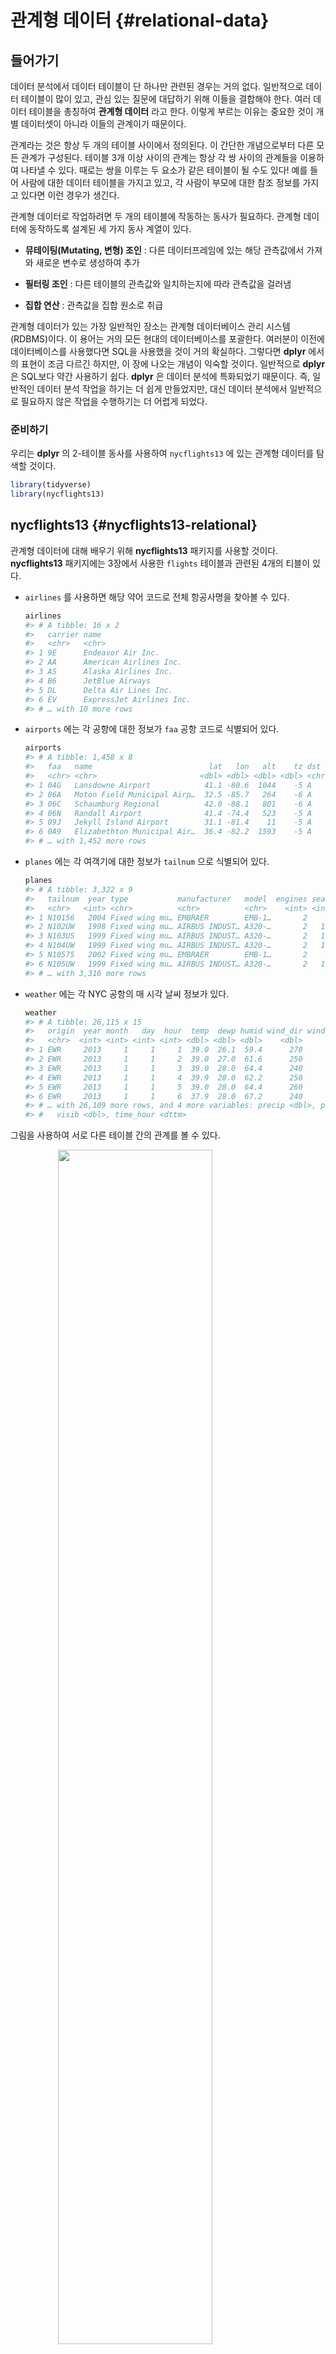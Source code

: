 
# 관계형 데이터 {#relational-data}

## 들어가기

데이터 분석에서 데이터 테이블이 단 하나만 관련된 경우는 거의 없다. 일반적으로 데이터 테이블이 많이 있고, 관심 있는 질문에 대답하기 위해 이들을 결합해야 한다. 여러 데이터 테이블을 총칭하여 **관계형 데이터** 라고 한다. 이렇게 부르는 이유는 중요한 것이 개별 데이터셋이 아니라 이들의 관계이기 때문이다. 

관계라는 것은 항상 두 개의 테이블 사이에서 정의된다. 이 간단한 개념으로부터 다른 모든 관계가 구성된다. 테이블 3개 이상 사이의 관계는 항상 각 쌍 사이의 관계들을 이용하여 나타낼 수 있다. 때로는 쌍을 이루는 두 요소가 같은 테이블이 될 수도 있다! 예를 들어 사람에 대한 데이터 테이블을 가지고 있고, 각 사람이 부모에 대한 참조 정보를 가지고 있다면 이런 경우가 생긴다.

관계형 데이터로 작업하려면 두 개의 테이블에 작동하는 동사가 필요하다. 관계형 데이터에 동작하도록 설계된 세 가지 동사 계열이 있다.

* **뮤테이팅(Mutating, 변형) 조인** : 다른 데이터프레임에 있는 해당 관측값에서 가져와 새로운 변수로 생성하여 추가

* **필터링 조인** : 다른 테이블의 관측값와 일치하는지에 따라 관측값을 걸러냄

* **집합 연산** : 관측값을 집합 원소로 취급
 
관계형 데이터가 있는 가장 일반적인 장소는 관계형 데이터베이스 관리 시스템(RDBMS)이다. 이 용어는 거의 모든 현대의 데이터베이스를 포괄한다. 여러분이 이전에 데이터베이스를 사용했다면 SQL을 사용했을 것이 거의 확실하다. 그렇다면 **dplyr** 에서의 표현이 조금 다르긴 하지만, 이 장에 나오는 개념이 익숙할 것이다. 일반적으로 **dplyr** 은 SQL보다 약간 사용하기 쉽다. **dplyr** 은 데이터 분석에 특화되었기 때문이다. 즉, 일반적인 데이터 분석 작업을 하기는 더 쉽게 만들었지만, 대신 데이터 분석에서 일반적으로 필요하지 않은 작업을 수행하기는 더 어렵게 되었다.

### 준비하기

우리는 **dplyr** 의 2-테이블 동사를 사용하여 `nycflights13` 에 있는 관계형 데이터를 탐색할 것이다.


```r
library(tidyverse)
library(nycflights13)
```

## nycflights13 {#nycflights13-relational}

관계형 데이터에 대해 배우기 위해 **nycflights13**  패키지를 사용할 것이다. **nycflights13**  패키지에는 3장에서 사용한 `flights`  테이블과 관련된 4개의 티블이 있다.

* `airlines` 를 사용하면 해당 약어 코드로 전체 항공사명을 찾아볼 수 있다.

    
    ```r
    airlines
    #> # A tibble: 16 x 2
    #>   carrier name                    
    #>   <chr>   <chr>                   
    #> 1 9E      Endeavor Air Inc.       
    #> 2 AA      American Airlines Inc.  
    #> 3 AS      Alaska Airlines Inc.    
    #> 4 B6      JetBlue Airways         
    #> 5 DL      Delta Air Lines Inc.    
    #> 6 EV      ExpressJet Airlines Inc.
    #> # … with 10 more rows
    ```

*   `airports` 에는 각 공항에 대한 정보가 `faa`  공항 코드로 식별되어 있다.

    
    ```r
    airports
    #> # A tibble: 1,458 x 8
    #>   faa   name                          lat   lon   alt    tz dst   tzone         
    #>   <chr> <chr>                       <dbl> <dbl> <dbl> <dbl> <chr> <chr>         
    #> 1 04G   Lansdowne Airport            41.1 -80.6  1044    -5 A     America/New_Y…
    #> 2 06A   Moton Field Municipal Airp…  32.5 -85.7   264    -6 A     America/Chica…
    #> 3 06C   Schaumburg Regional          42.0 -88.1   801    -6 A     America/Chica…
    #> 4 06N   Randall Airport              41.4 -74.4   523    -5 A     America/New_Y…
    #> 5 09J   Jekyll Island Airport        31.1 -81.4    11    -5 A     America/New_Y…
    #> 6 0A9   Elizabethton Municipal Air…  36.4 -82.2  1593    -5 A     America/New_Y…
    #> # … with 1,452 more rows
    ```

*   `planes` 에는 각 여객기에 대한 정보가 `tailnum` 으로 식별되어 있다.

    
    ```r
    planes
    #> # A tibble: 3,322 x 9
    #>   tailnum  year type           manufacturer   model  engines seats speed engine 
    #>   <chr>   <int> <chr>          <chr>          <chr>    <int> <int> <int> <chr>  
    #> 1 N10156   2004 Fixed wing mu… EMBRAER        EMB-1…       2    55    NA Turbo-…
    #> 2 N102UW   1998 Fixed wing mu… AIRBUS INDUST… A320-…       2   182    NA Turbo-…
    #> 3 N103US   1999 Fixed wing mu… AIRBUS INDUST… A320-…       2   182    NA Turbo-…
    #> 4 N104UW   1999 Fixed wing mu… AIRBUS INDUST… A320-…       2   182    NA Turbo-…
    #> 5 N10575   2002 Fixed wing mu… EMBRAER        EMB-1…       2    55    NA Turbo-…
    #> 6 N105UW   1999 Fixed wing mu… AIRBUS INDUST… A320-…       2   182    NA Turbo-…
    #> # … with 3,316 more rows
    ```

*   `weather` 에는 각 NYC 공항의 매 시각 날씨 정보가 있다.

    
    ```r
    weather
    #> # A tibble: 26,115 x 15
    #>   origin  year month   day  hour  temp  dewp humid wind_dir wind_speed wind_gust
    #>   <chr>  <int> <int> <int> <int> <dbl> <dbl> <dbl>    <dbl>      <dbl>     <dbl>
    #> 1 EWR     2013     1     1     1  39.0  26.1  59.4      270      10.4         NA
    #> 2 EWR     2013     1     1     2  39.0  27.0  61.6      250       8.06        NA
    #> 3 EWR     2013     1     1     3  39.0  28.0  64.4      240      11.5         NA
    #> 4 EWR     2013     1     1     4  39.9  28.0  62.2      250      12.7         NA
    #> 5 EWR     2013     1     1     5  39.0  28.0  64.4      260      12.7         NA
    #> 6 EWR     2013     1     1     6  37.9  28.0  67.2      240      11.5         NA
    #> # … with 26,109 more rows, and 4 more variables: precip <dbl>, pressure <dbl>,
    #> #   visib <dbl>, time_hour <dttm>
    ```

그림을 사용하여 서로 다른 테이블 간의 관계를 볼 수 있다.

<img src="diagrams/relational-nycflights.png" width="70%" style="display: block; margin: auto;" />

이 다이어그램은 꽤 복잡해 보이지만, 실전에서 보게 될 것과 비교하면 간단한 것이다! 이와 같은 다이어그램을 이해하는 데 핵심은 각 관계가 항상 한 쌍의 테이블과 관련되어 있음을 기억하는 것이다. 여러분은 모든 것을 이해할 필요는 없다. 관심 있는 테이블 사이의 연쇄적인 관계를 이해하면 된다.

nycflights13 에서

* `flights` 는 단 하나의 변수인 `tailnum` 을 통해 `planes` 에 연결된다.

* `flights` 는 `carrier`  변수를 통해 `airlines` 에 연결된다.

* `flights` 는 `origin` (출발지) 및 `dest` (목적지) 변수를 통해 두 가지 방법으로 `airports` 에 연결된다.

* `flgiths` 는 `origin` (위치), `year, month, day, hour` (시간)를 통해 `weather` 에 연결된다.

### 연습문제

1.  각 여객기가 출발지에서 목적지까지 날아가는 경로를 대략 그려보고 싶다고 상상해보라. 어떤 변수가 필요한가? 어떤 테이블을 결합해야 하는가?

1. 우리는 앞에서 `weather` 와 `airports`  사이의 관계를 그리는 것을 잊어버렸다. 어떻게 관계되며, 다이어그램을 이용하여 어떻게 그려야 하는가?

1. ` weather`는 출발지 (NYC) 공항에 대한 정보만 포함한다. 미국의 모든 공항에 대한 날씨 기록이 포함되어 있다면 `flights` 와 어떤 관계가 추가되는가?

1. 우리는 일 년 중 어떤 날이 ‘특별하다’는 것을 알고 있으며, 이 날에는 평소보다 적은 수의 사람들이 항공여행을 한다는 것을 알고 있다. 이 데이터를 데이터프레임으로 어떻게 표현하겠는가? 이 테이블의 기본키는 무엇이겠는가? 기존 테이블에 어떻게 연결되는가?

## 키

각 테이블 쌍을 연결하는 데 사용되는 변수를 키라고 한다. 키는 관측값을 고유하게 식별하는 변수 (또는 변수 집합)이다. 간단한 경우 단일 변수만으로 관측값을 식별할 수 있다. 예를 들어 각 여객기는 `tailnum` 으로 고유하게 식별된다. 어떤 경우에는 여러 변수가 필요할 수 있다. 예를 들어 `weather` 의 관측값을 식별하려면 `year, month, day, hour, origin` 의 다섯 가지 변수가 필요하다.

두 가지 유형의 키가 있다.

*   **기본키** 는 자신의 테이블에서 관측값을 고유하게 식별한다. 예를 들어, `planes$tailnum` 은 `planes`  테이블의 각 여객기를 고유하게 식별하므로 기본키이다.

*   **외래키** 는 다른 테이블의 관측값을 고유하게 식별한다. 예를 들어, `flight$tailnum` 은 `flights`  테이블에서 각 항공편을 고유한 여객기와 매칭시키기 때문에 외래키이다.

한 변수가 동시에 기본키이며 외래키일 수 있다. 예를 들어 출발지는 `weather`  기본키의 일부이며, `airport`  테이블의 외래키이기도 하다.

테이블에서 기본키를 확인한 후에는 실제로 기본키가 각 관측값을 고유하게 식별하는지 확인하는 것이 좋다. 이를 수행하는 한 가지 방법은 기본키를 `count()` 하고 `n` 이 1보다 큰 항목을 찾는 것이다.


```r
planes %>% 
  count(tailnum) %>% 
  filter(n > 1)
#> # A tibble: 0 x 2
#> # … with 2 variables: tailnum <chr>, n <int>

weather %>% 
  count(year, month, day, hour, origin) %>% 
  filter(n > 1)
#> # A tibble: 3 x 6
#>    year month   day  hour origin     n
#>   <int> <int> <int> <int> <chr>  <int>
#> 1  2013    11     3     1 EWR        2
#> 2  2013    11     3     1 JFK        2
#> 3  2013    11     3     1 LGA        2
```


때로 테이블에 명시적인 기본키가 없는 경우가 있다. 모든 행은 관측값이지만 어떤 변수를 조합해도 각 행을 신뢰성있게 구분하지 못하는 경우이다. 예를 들어, `flight`  테이블의 기본키는 무엇인가? 여러분은 `date` 에 `flight`  혹은 `tailnum` 을 더한 것으로 생각하겠지만 이들 중 어느 것도 고유하지 않다.


```r
flights %>% 
  count(year, month, day, flight) %>% 
  filter(n > 1)
#> # A tibble: 29,768 x 5
#>    year month   day flight     n
#>   <int> <int> <int>  <int> <int>
#> 1  2013     1     1      1     2
#> 2  2013     1     1      3     2
#> 3  2013     1     1      4     2
#> 4  2013     1     1     11     3
#> 5  2013     1     1     15     2
#> 6  2013     1     1     21     2
#> # … with 29,762 more rows

flights %>% 
  count(year, month, day, tailnum) %>% 
  filter(n > 1)
#> # A tibble: 64,928 x 5
#>    year month   day tailnum     n
#>   <int> <int> <int> <chr>   <int>
#> 1  2013     1     1 N0EGMQ      2
#> 2  2013     1     1 N11189      2
#> 3  2013     1     1 N11536      2
#> 4  2013     1     1 N11544      3
#> 5  2013     1     1 N11551      2
#> 6  2013     1     1 N12540      2
#> # … with 64,922 more rows
```

이 데이터로 작업을 시작할 때 나는 각 항공편 번호(`flight` )가 하루에 한 번만 사용된다고 순진하게 추측했다. 그런 경우라면 특정 항공편의 문제에 대해 훨씬 쉽게 의사 소통할 수 있었을 것이었다. 불행히도 그것은 사실이 아니다! 테이블에 기본키가 없으면 `mutate()` 와 `row_number()` 를 이용하여 기본키를 추가해 보라. 이렇게 하면 필터링을 수행하고 난 후 원래 데이터와 다시 점검할 때 관측값을 쉽게 일치시킬 수 있다. 이를 **대체키(surrogate key)** 라고 한다.

기본키와 이와 대응되는 다른 테이블의 외래키는 **관계** 를 형성한다. 관계는 대개 일대다 관계(one-to-many)이다. 예를 들어 각 항공편에는 여객기가 하나 있지만, 각 여객기에는 여러 항공편이 있다. 다른 데이터에서는 가끔 일대일 관계를 보게 된다. 이것을 일대다 관계의 특별한 경우라고 생각할 수 있다. 다대일(many-to-one) 관계와 일대다 관계를 사용하여 다대다(many-to-many) 관계를 모델링할 수 있다. 예를 들어 이 데이터에는 항공사(`airline` )와 공항(`airport` ) 간 다대다 관계가 있다. 즉, 각 항공사는 많은 공항으로 운항하고, 각 공항에는 많은 항공사가 있다.
 
### 연습문제

1.  `flights` 에 대체키를 추가하라.

1.  다음 데이터셋의 키를 식별하라.

    1. `Lahman::Batting`  
    1. `babynames::babynames` 
    1. `nasaweather::atmos ` 
    1. `fueleconomy::vehicles ` 
    1. `ggplot2::diamonds ` 

    (이를 위해 패키지를 설치하고 설명서를 읽어야 할 수도 있다.)

1.  `Lahman`  패키지의 `Batting, Master, Salaries`  테이블 간의 연결을 나타내는 다이어그램을 그려라. `Master, Managers, AwardsManagers`  사이의 관계를 보여주는 또 다른 다이어그램을 그려라.

    `Batting, Pitching, Fielding`  테이블 간의 관계를 어떻게 규정하겠는가?
    
## 뮤테이팅 조인 {#mutating-joins}

한 쌍의 테이블을 결합하기 위해 살펴볼 첫 번째 도구는 **뮤테이팅 조인(Mutating Join)** 이다. 뮤테이팅 조인을 사용하면 두 테이블의 변수를 결합할 수 있다. 먼저 관측값을 키로 매칭시킨 다음 한 테이블에서 다른 테이블로 변수들을 복사한다.

`mutate()` 와 마찬가지로 조인 함수는 오른쪽에 변수를 추가하므로 이미 많은 변수가 있는 경우 새 변수가 출력되지 않는다. 이 예제에서는 어떤 일이 일어나는지 더 쉽게 보기 위해 더 좁은 데이터셋을 작성한다.


```r
flights2 <- flights %>% 
  select(year:day, hour, origin, dest, tailnum, carrier)
flights2
#> # A tibble: 336,776 x 8
#>    year month   day  hour origin dest  tailnum carrier
#>   <int> <int> <int> <dbl> <chr>  <chr> <chr>   <chr>  
#> 1  2013     1     1     5 EWR    IAH   N14228  UA     
#> 2  2013     1     1     5 LGA    IAH   N24211  UA     
#> 3  2013     1     1     5 JFK    MIA   N619AA  AA     
#> 4  2013     1     1     5 JFK    BQN   N804JB  B6     
#> 5  2013     1     1     6 LGA    ATL   N668DN  DL     
#> 6  2013     1     1     5 EWR    ORD   N39463  UA     
#> # … with 336,770 more rows
```

(RStudio에서는 `View()` 를 사용하여 이 문제를 피할 수도 있음을 기억하라.)

`flight2`  데이터에 항공사 전체 이름을 추가하려고 한다고 가정하자. `left_join()` 으로 `airlines` 와 `flights2`  데이터프레임을 결합할 수 있다.



```r
flights2 %>%
  select(-origin, -dest) %>% 
  left_join(airlines, by = "carrier")
#> # A tibble: 336,776 x 7
#>    year month   day  hour tailnum carrier name                  
#>   <int> <int> <int> <dbl> <chr>   <chr>   <chr>                 
#> 1  2013     1     1     5 N14228  UA      United Air Lines Inc. 
#> 2  2013     1     1     5 N24211  UA      United Air Lines Inc. 
#> 3  2013     1     1     5 N619AA  AA      American Airlines Inc.
#> 4  2013     1     1     5 N804JB  B6      JetBlue Airways       
#> 5  2013     1     1     6 N668DN  DL      Delta Air Lines Inc.  
#> 6  2013     1     1     5 N39463  UA      United Air Lines Inc. 
#> # … with 336,770 more rows
```

`flights2` 은 `airlines` 와 결합하여, 새로운 변수 `name` 이 추가되었다. 이것이 내가 이 유형의 조인을 뮤테이팅 조인이라고 부르는 이유이다. 이 경우 `mutate()` 와 R 의 베이스 서브셋작업을 사용하여 같은 위치에 도달할 수 있다.


```r
flights2 %>%
  select(-origin, -dest) %>% 
  mutate(name = airlines$name[match(carrier, airlines$carrier)])
#> # A tibble: 336,776 x 7
#>    year month   day  hour tailnum carrier name                  
#>   <int> <int> <int> <dbl> <chr>   <chr>   <chr>                 
#> 1  2013     1     1     5 N14228  UA      United Air Lines Inc. 
#> 2  2013     1     1     5 N24211  UA      United Air Lines Inc. 
#> 3  2013     1     1     5 N619AA  AA      American Airlines Inc.
#> 4  2013     1     1     5 N804JB  B6      JetBlue Airways       
#> 5  2013     1     1     6 N668DN  DL      Delta Air Lines Inc.  
#> 6  2013     1     1     5 N39463  UA      United Air Lines Inc. 
#> # … with 336,770 more rows
```

그러나 이 방법은 여러 변수를 매치시켜야 할 경우 일반화하기 어렵고, 또 전체적인 의도를 파악하기 위해서는 코드를 자세히 읽어야 한다는 단점이 있다.

다음 절에서는 뮤테이팅 조인의 작동 방식에 대해 자세히 설명한다. 우선 조인을 어떻게 시각적으로 표현하는지부터 배운다. 그런 다음 이를 사용하여 4개의 뮤테이팅 조인 함수, 즉 하나의 내부 조인(inner join)과 3개의 외부 조인(outer join)을 설명한다. 실제 데이터로 작업할 때 키가 항상 관측값을 고유하게 식별하지는 않기 때문에 다음으로는 고유한 매치가 없을 때 발생하는 상황에 대해 이야기하겠다. 마지막으로 조인이 정해졌을 때 어떤 변수가 이 조인의 키인지 **dplyr** 에 알려주는 방법을 배운다.

### 조인 이해하기

조인이 어떻게 작동하는지 배우기 위해 시각적 표현을 사용한다.

<img src="diagrams/join-setup.png" width="118" style="display: block; margin: auto;" />

```r
x <- tribble(
  ~key, ~val_x,
     1, "x1",
     2, "x2",
     3, "x3"
)
y <- tribble(
  ~key, ~val_y,
     1, "y1",
     2, "y2",
     4, "y3"
)
```

색상이 있는 열은 ’키’ 변수를 나타내며, 테이블 사이의 행을 일치시키는 데 사용된다. 회색 열은 함께 따라가는 ’값’ 열을 나타낸다. 이 예제에서는 단일 키 변수와 단일 값 변수가 있지만, 다중 키와 다중 값으로 자연스럽게 일반화된다.

조인은 `x` 의 각 행을 `y` 의 0, 1 개 또는 여러 행에 연결하는 방법이다. 다음 다이어그램은 각각의 매칭 후보를 한 쌍의 선의 교차점으로 보여준다.

<img src="diagrams/join-setup2.png" width="166" style="display: block; margin: auto;" />

(주의 깊게 살펴보면 `x` 의 키 열과 값 열의 순서가 바뀌었음을 알 수 있다. 이는 조인이 키를 기반으로 매칭하며 값은 단지 따라간다는 것을 강조하기 위한 것이다.)

실제 조인에서는 매치 항목이 점으로 표시된다. 도트 수 = 매치 수 = 출력의 행 수이다.

<img src="diagrams/join-inner.png" width="338" style="display: block; margin: auto;" />

### 내부 조인 {#inner-join}

가장 간단한 조인 유형은 **내부 조인** 이다. 내부 조인은 키가 같을 때마다 두 관측값을 매칭한다.

<img src="diagrams/join-inner.png" width="338" style="display: block; margin: auto;" />

(정확하게 말하면 같음연산자(equality operator)를 사용하여 키가 매치되기 때문에 내부 **동등 조인(equijoin)** 이다. 대부분의 조인은 동등 조인이므로 우리는 일반적으로 이러한 상세한 내용을 생략한다.)

내부 조인(inner join)의 출력은 키, `x` 값 및 `y` 값을 포함하는 새로운 데이터프레임이다. `by` 를 사용하여 어떤 변수가 키인지를 지정한다.


```r
x %>% 
  inner_join(y, by = "key")
#> # A tibble: 2 x 3
#>     key val_x val_y
#>   <dbl> <chr> <chr>
#> 1     1 x1    y1   
#> 2     2 x2    y2
```

내부 조인의 가장 중요한 특성은 매칭되지 않는 행은 결과에 포함되지 않는다는 점이다. 즉, 내부 조인은 관측값을 잃어버리기 쉽기 때문에 일반적으로 분석에 사용하기에 적합하지 않다.

### 외부 조인 {#outer-join}

내부 조인에서는 두 테이블 모두에 나타나는 관측값이 보존된다. 외부 조인(outer join)에서는 적어도 하나의 테이블에 있는 관측값은 보존된다. 외부 조인에는 세 가지 유형이 있다.

* **왼쪽 조인(left join)** 은 `x` 의 모든 관측값을 보존한다.
* **오른쪽 조인(right join)** 은 `y` 의 모든 관측값을 보존한다.
* **전체 조인(full join)** 은 `x` 와 `y` 의 모든 관측값을 보존한다.

이러한 조인은 각 테이블에 ’가상’ 관측값을 추가하여 작동한다. 이 관측값에는 항상 매칭되는 키 (다른 키가 매칭되지 않는 경우)와 `NA` 로 채워진 값이 있다.

그래픽으로 보면 다음과 같다.


<img src="diagrams/join-outer.png" width="355" style="display: block; margin: auto;" />

가장 일반적으로 사용되는 조인은 왼쪽 조인이다. 매칭되지 않는 경우에도 원본 관측값을 보존하므로 다른 테이블에서 추가 데이터를 조회할 때마다 이 작업을 사용한다. 왼쪽 조인이, 작업 시 기본 조인이 되어야 한다. 다른 조인을 선호해야 하는 명백한 이유가 없다면 왼쪽 조인을 사용하라.

서로 다른 유형의 조인을 묘사하는 또 다른 방법은 벤 다이어그램을 사용하는 것이다.

<img src="diagrams/join-venn.png" width="551" style="display: block; margin: auto;" />

그러나 이 표현법은 완벽하지 않다. 조인 유형들이 각각 어떤 테이블의 관측값을 보존하는지 알려주긴 하지만, 커다란 제약사항이 있다. 벤 다이어그램은 키가 고유하게 관측값을 식별하지 못할 때 어떤 일이 발생하는지를 표현할 수 없다.

### 중복키 {#join-matches}

지금까지 모든 테이블은 키가 고유하다고 가정했다. 하지만 항상 그런 것은 아니다. 이 절에서는 키가 고유하지 않은 경우 어떻게 되는지 설명한다. 두 가지 경우가 있다.

1.  하나의 테이블에 중복키가 있다. 중복키는 추가적인 정보를 넣을 때 유용한데 일반적으로 일대다 관계가 있기 때문이다.

    <img src="diagrams/join-one-to-many.png" width="279" style="display: block; margin: auto;" />

    출력에서 약간 다른 위치에 키 열을 놓은 것을 확인하라. 이것은 키가 `y` 의 기본키이고 `x` 의 외래키임을 보여준다.
    
    
    ```r
    x <- tribble(
      ~key, ~val_x,
         1, "x1",
         2, "x2",
         2, "x3",
         1, "x4"
    )
    y <- tribble(
      ~key, ~val_y,
         1, "y1",
         2, "y2"
    )
    left_join(x, y, by = "key")
    #> # A tibble: 4 x 3
    #>     key val_x val_y
    #>   <dbl> <chr> <chr>
    #> 1     1 x1    y1   
    #> 2     2 x2    y2   
    #> 3     2 x3    y2   
    #> 4     1 x4    y1
    ```

1.  두 테이블 모두 중복 키가 있다. 키가 어느 테이블에서도 고유하게 관측값을 식별하지 않기 때문에 이것은 일반적으로 에러이다. 중복 키를 결합하면 가능한 모든 조합인 데카르트곱(Cartesian product)을 얻을 수 있다.

    <img src="diagrams/join-many-to-many.png" width="342" style="display: block; margin: auto;" />

    
    ```r
    x <- tribble(
      ~key, ~val_x,
         1, "x1",
         2, "x2",
         2, "x3",
         3, "x4"
    )
    y <- tribble(
      ~key, ~val_y,
         1, "y1",
         2, "y2",
         2, "y3",
         3, "y4"
    )
    left_join(x, y, by = "key")
    #> # A tibble: 6 x 3
    #>     key val_x val_y
    #>   <dbl> <chr> <chr>
    #> 1     1 x1    y1   
    #> 2     2 x2    y2   
    #> 3     2 x2    y3   
    #> 4     2 x3    y2   
    #> 5     2 x3    y3   
    #> 6     3 x4    y4
    ```

### 키열 정의하기 {#join-by}

지금까지 테이블 쌍은 항상 하나의 변수에 의해 조인되었으며 그 변수는 두 테이블에서 같은 이름을 가졌었다. 그 제약은 `by = "key"` 로 코드화되었다. `by` 에 다른 값을 사용하여 다른 방법으로 테이블을 연결할 수 있다.

  * 기본값 `by = NULL` 을 사용하면 두 테이블에 있는 모든 변수를 사용하며 이는 자연 조인(natural join)이라 부른다. 예를 들어 `flights`  및 `weather`  테이블은 공통 변수인 `year, month, day, hour, origin` 으로 매치된다.

    
    ```r
    flights2 %>% 
      left_join(weather)
    #> Joining, by = c("year", "month", "day", "hour", "origin")
    #> # A tibble: 336,776 x 18
    #>    year month   day  hour origin dest  tailnum carrier  temp  dewp humid
    #>   <int> <int> <int> <dbl> <chr>  <chr> <chr>   <chr>   <dbl> <dbl> <dbl>
    #> 1  2013     1     1     5 EWR    IAH   N14228  UA       39.0  28.0  64.4
    #> 2  2013     1     1     5 LGA    IAH   N24211  UA       39.9  25.0  54.8
    #> 3  2013     1     1     5 JFK    MIA   N619AA  AA       39.0  27.0  61.6
    #> 4  2013     1     1     5 JFK    BQN   N804JB  B6       39.0  27.0  61.6
    #> 5  2013     1     1     6 LGA    ATL   N668DN  DL       39.9  25.0  54.8
    #> 6  2013     1     1     5 EWR    ORD   N39463  UA       39.0  28.0  64.4
    #> # … with 336,770 more rows, and 7 more variables: wind_dir <dbl>,
    #> #   wind_speed <dbl>, wind_gust <dbl>, precip <dbl>, pressure <dbl>,
    #> #   visib <dbl>, time_hour <dttm>
    ```

  * 문자형 벡터 `by = "x"` . 이것은 자연 결합과 같지만 일부 공통 변수만 사용한다. 예를 들어 `flights` 와 `planes` 에는 `year` 변수가 있지만 서로 다른 의미이므로 `tailnum` 으로만 조인하고 싶다.
  
    
    ```r
    flights2 %>% 
      left_join(planes, by = "tailnum")
    #> # A tibble: 336,776 x 16
    #>   year.x month   day  hour origin dest  tailnum carrier year.y type 
    #>    <int> <int> <int> <dbl> <chr>  <chr> <chr>   <chr>    <int> <chr>
    #> 1   2013     1     1     5 EWR    IAH   N14228  UA        1999 Fixe…
    #> 2   2013     1     1     5 LGA    IAH   N24211  UA        1998 Fixe…
    #> 3   2013     1     1     5 JFK    MIA   N619AA  AA        1990 Fixe…
    #> 4   2013     1     1     5 JFK    BQN   N804JB  B6        2012 Fixe…
    #> 5   2013     1     1     6 LGA    ATL   N668DN  DL        1991 Fixe…
    #> 6   2013     1     1     5 EWR    ORD   N39463  UA        2012 Fixe…
    #> # … with 336,770 more rows, and 6 more variables: manufacturer <chr>,
    #> #   model <chr>, engines <int>, seats <int>, speed <int>, engine <chr>
    ```

    `year` 변수 (두 입력 데이터프레임 모두에 나타나지만 같지 않도록 제한시킴)는 접미사가 붙어서 출력에서 헷갈리지 않게 된 것을 확인하라.

  * 이름있는 문자 벡터, `by = c("a" = "b")` . 테이블 `x` 의 변수 `a` 와 테이블 `y` 의 변수 `b` 를 매칭시킨다. `x` 의 변수가 출력에 사용된다.

    예를 들어 지도를 그리려면 `flights`  데이터를 각 공항의 위치(`lat` 과 `lon` , 위도와 경도)가 포함된 `airports`  데이터와 결합해야 한다. 각 항공편에는 출발 공항과 도착 공항이 있으므로 어떤 것에 조인할지 지정해야 한다.

    
    ```r
    flights2 %>% 
      left_join(airports, c("dest" = "faa"))
    #> # A tibble: 336,776 x 15
    #>    year month   day  hour origin dest  tailnum carrier name    lat   lon   alt
    #>   <int> <int> <int> <dbl> <chr>  <chr> <chr>   <chr>   <chr> <dbl> <dbl> <dbl>
    #> 1  2013     1     1     5 EWR    IAH   N14228  UA      Geor…  30.0 -95.3    97
    #> 2  2013     1     1     5 LGA    IAH   N24211  UA      Geor…  30.0 -95.3    97
    #> 3  2013     1     1     5 JFK    MIA   N619AA  AA      Miam…  25.8 -80.3     8
    #> 4  2013     1     1     5 JFK    BQN   N804JB  B6      <NA>   NA    NA      NA
    #> 5  2013     1     1     6 LGA    ATL   N668DN  DL      Hart…  33.6 -84.4  1026
    #> 6  2013     1     1     5 EWR    ORD   N39463  UA      Chic…  42.0 -87.9   668
    #> # … with 336,770 more rows, and 3 more variables: tz <dbl>, dst <chr>,
    #> #   tzone <chr>
    
    flights2 %>% 
      left_join(airports, c("origin" = "faa"))
    #> # A tibble: 336,776 x 15
    #>    year month   day  hour origin dest  tailnum carrier name    lat   lon   alt
    #>   <int> <int> <int> <dbl> <chr>  <chr> <chr>   <chr>   <chr> <dbl> <dbl> <dbl>
    #> 1  2013     1     1     5 EWR    IAH   N14228  UA      Newa…  40.7 -74.2    18
    #> 2  2013     1     1     5 LGA    IAH   N24211  UA      La G…  40.8 -73.9    22
    #> 3  2013     1     1     5 JFK    MIA   N619AA  AA      John…  40.6 -73.8    13
    #> 4  2013     1     1     5 JFK    BQN   N804JB  B6      John…  40.6 -73.8    13
    #> 5  2013     1     1     6 LGA    ATL   N668DN  DL      La G…  40.8 -73.9    22
    #> 6  2013     1     1     5 EWR    ORD   N39463  UA      Newa…  40.7 -74.2    18
    #> # … with 336,770 more rows, and 3 more variables: tz <dbl>, dst <chr>,
    #> #   tzone <chr>
    ```

### 연습문제

1.  목적지별 평균 연착시간을 계산한 다음, `airports`  데이터프레임에 조인하여 연착의 공간 분포를 표시하라. 다음을 이용하여 미국 지도를 쉽게 그릴 수 있다.

    
    ```r
    airports %>%
      semi_join(flights, c("faa" = "dest")) %>%
      ggplot(aes(lon, lat)) +
        borders("state") +
        geom_point() +
        coord_quickmap()
    ```

     (`semi_join()` 이 무엇인지 몰라도 걱정하지 마라. 다음에 배울 것이다.)
    점의 크기 또는 색깔로 각 공항의 평균 연착 시간을 표시할 수 있다.

1. `flights` 에 출발지와 목적지의 위치 (즉, `lat` 과 `lon` )를 추가하라.

1. 여객기의 나이와 연착 시간 사이에 관계가 있는가?

1. 어떤 기상 조건이 연착 가능성을 더 높이는가? 

1. 2013년 6 월 13 일에 무슨 일이 일어났는가? 연착의 공간 패턴을 표시한 다음 구글을 사용하여 날씨와 상호참조하라.



### 기타 구현

`base::merge()` 는 네 가지 유형의 뮤테이팅 조인을 모두 수행할 수 있다.

dplyr              | merge
-------------------|-------------------------------------------
`inner_join(x, y)` | `merge(x, y)`
`left_join(x, y)`  | `merge(x, y, all.x = TRUE)`
`right_join(x, y)` | `merge(x, y, all.y = TRUE)`,
`full_join(x, y)`  | `merge(x, y, all.x = TRUE, all.y = TRUE)`

특정 **dplyr**  동사의 장점은 코드의 의도를 좀 더 명확하게 전달한다는 것이다. 즉, 조인 간의 차이는 실제로 중요하지만 `merge()`  인수에 숨어 있다. **dplyr** 의 조인은 상당히 빠르며 행 순서를 어지럽히지 않는다.

**dplyr** 의 규칙은 SQL에 기반을 두므로 서로 옮겨쓰는 것은 복잡하지 않다.

dplyr                        | SQL
-----------------------------|-------------------------------------------
`inner_join(x, y, by = "z")` | `SELECT * FROM x INNER JOIN y USING (z)`
`left_join(x, y, by = "z")`  | `SELECT * FROM x LEFT OUTER JOIN y USING (z)`
`right_join(x, y, by = "z")` | `SELECT * FROM x RIGHT OUTER JOIN y USING (z)`
`full_join(x, y, by = "z")`  | `SELECT * FROM x FULL OUTER JOIN y USING (z)`

’INNER’및 ’OUTER’는 선택적이며 종종 생략된다.

`inner_join(x, y, by = c("a" = "b"))` 과 같이 테이블 간에 다른 변수를 결합하는 것은, SQL에서 약간 다른 문법을 사용한다. `SELECT * FROM x INNER JOIN y ON x.a = y.b` . 이 구문에서 알 수 있듯이, SQL은 **dplyr** 보다 폭넓은 조인 유형을 지원하는데 등식이 아닌 다른 제약 조건을 사용하여 테이블을 연결할 수도 있다. (비동등 조인(non-equisjoins)라고도 함)

## 필터링 조인 {#filtering-joins}

필터링 조인(Filtering join)은 뮤테이팅 조인과 같은 방식으로 관측값을 매칭하지만 변수가 아닌 관측값에 영향을 준다. 두 가지 유형이 있다.

* `semi_join(x, y)` 는 `y` 와 매치되는 `x` 의 모든 관측값을 **보존한다** .
* `anti_join(x, y)` 는 `y` 와 매치되는 `x` 의 모든 관측값을 **삭제한다** .

세미 조인(Semi-joins)은 필터링된 요약 테이블을 다시 원래 행과 매치시키는 데 유용하다. 예를 들어 가장 인기 있는 상위 10개 도착지를 구했다고 가정해보자.


```r
top_dest <- flights %>%
  count(dest, sort = TRUE) %>%
  head(10)
top_dest
#> # A tibble: 10 x 2
#>   dest      n
#>   <chr> <int>
#> 1 ORD   17283
#> 2 ATL   17215
#> 3 LAX   16174
#> 4 BOS   15508
#> 5 MCO   14082
#> 6 CLT   14064
#> # … with 4 more rows
```

이제 그 목적지 중 한 곳으로 운행한 항공편을 찾고 싶다면 직접 필터를 만들 수 있다.


```r
flights %>% 
  filter(dest %in% top_dest$dest)
#> # A tibble: 141,145 x 19
#>    year month   day dep_time sched_dep_time dep_delay arr_time sched_arr_time
#>   <int> <int> <int>    <int>          <int>     <dbl>    <int>          <int>
#> 1  2013     1     1      542            540         2      923            850
#> 2  2013     1     1      554            600        -6      812            837
#> 3  2013     1     1      554            558        -4      740            728
#> 4  2013     1     1      555            600        -5      913            854
#> 5  2013     1     1      557            600        -3      838            846
#> 6  2013     1     1      558            600        -2      753            745
#> # … with 141,139 more rows, and 11 more variables: arr_delay <dbl>,
#> #   carrier <chr>, flight <int>, tailnum <chr>, origin <chr>, dest <chr>,
#> #   air_time <dbl>, distance <dbl>, hour <dbl>, minute <dbl>, time_hour <dttm>
```

그러나 이러한 접근 방식을 여러 변수로 확장하는 것은 어렵다. 예를 들어 평균 연착시간이 가장 길었던 날 10일을 골라냈다고 상상해보라. `year, month, day` 를 사용하여 다시 항공편과 일치시키는 필터 구문을 어떻게 작성할 수 있는가?

한편 뮤테이팅 조인과 같이 두 테이블을 연결하는 세미 조인을 사용할 수 있지만 새 열을 추가하는 대신 `y` 에서 일치하는 `x` 의 행만 보존한다.



```r
flights %>% 
  semi_join(top_dest)
#> Joining, by = "dest"
#> # A tibble: 141,145 x 19
#>    year month   day dep_time sched_dep_time dep_delay arr_time sched_arr_time
#>   <int> <int> <int>    <int>          <int>     <dbl>    <int>          <int>
#> 1  2013     1     1      542            540         2      923            850
#> 2  2013     1     1      554            600        -6      812            837
#> 3  2013     1     1      554            558        -4      740            728
#> 4  2013     1     1      555            600        -5      913            854
#> 5  2013     1     1      557            600        -3      838            846
#> 6  2013     1     1      558            600        -2      753            745
#> # … with 141,139 more rows, and 11 more variables: arr_delay <dbl>,
#> #   carrier <chr>, flight <int>, tailnum <chr>, origin <chr>, dest <chr>,
#> #   air_time <dbl>, distance <dbl>, hour <dbl>, minute <dbl>, time_hour <dttm>
```

세미 조인은 그래픽으로 다음과 같이 표현된다.

<img src="diagrams/join-semi.png" width="307" style="display: block; margin: auto;" />

매칭되었는지 여부만이 중요하다. 즉, 어떤 관측값이 매칭되는지는 중요하지 않다. 이는 필터링 조인은 뮤테이팅 조인처럼 행을 복제하지는 않는다는 것을 의미한다.

<img src="diagrams/join-semi-many.png" width="312" style="display: block; margin: auto;" />

세미 조인의 반대는 안티 조인이다. 안티 조인은 매칭되지 않는 행을 보존한다.

<img src="diagrams/join-anti.png" width="307" style="display: block; margin: auto;" />

안티 조인(Anti-join)은 조인 불일치를 진단하는 데 유용하다. 예를 들어 `flights`과 `planes` 를 연결하는 경우, `planes` 에 매치되지 않는 `flights` 이 많다는 것을 알고 싶을 수 있다.


```r
flights %>%
  anti_join(planes, by = "tailnum") %>%
  count(tailnum, sort = TRUE)
#> # A tibble: 722 x 2
#>   tailnum     n
#>   <chr>   <int>
#> 1 <NA>     2512
#> 2 N725MQ    575
#> 3 N722MQ    513
#> 4 N723MQ    507
#> 5 N713MQ    483
#> 6 N735MQ    396
#> # … with 716 more rows
```

### 연습문제

1.  항공편에 `tailnum` 이 없는 것은 무엇을 의미하는가? `planes` 에 매치되는 관측값이 없는 `tailnum`  관측값의 공통점은 무엇인가? 
    (힌트: 한 변수가 문제의 약 90%를 설명한다.)

1. `flights` 를 필터링하여 최소 100 편의 운행을 한 여객기의 항공편만 표시하라.

1. `fueleconomy::vehicles` 와 `fueleconomy::common` 을 결합하여 가장 많은 차량 모델의 레코드만 찾아라.

1. 최악의 연착 시간을 가진 (1년 중) 48시간을 찾아라. 날씨 데이터와 교차 참조하라. 어떤 패턴을 볼 수 있는가?

1. `anti_join(flights, airports, by = c("dest" = "faa"))` 을 보고 무엇을 알 수 있는가? `anti_join(airports, flights, by = c("faa" = "dest"))` 은 어떤가? 

1. 각 항공기는 단일 항공사에 의해 운항되므로 항공기와 항공사 간에 암묵적인 관계가 있을 것으로 예상할 수 있다. 이전 절에서 배운 도구를 사용하여 이 가설을 확인하거나 기각하라.

## 조인 문제

이 장에서 작업하고 있는 데이터는 문제가 거의 발생하지 않도록 미리 정제되었다. 여러분의 데이터는 그리 깨끗하지 않을 것이므로 조인을 원활하게 하기 위해서 주어진 데이터에 수행해야 하는 몇 가지 작업이 있다.

1.  우선 각 테이블에서 기본키를 구성하는 변수들을 식별하라. 경험적이 아니라 데이터 이해를 바탕으로, 고유한 식별자가 되는 변수의 조합을 찾아야 한다. 변수가 의미하는 바를 고려하지 않고 찾는다면 우연히도 현재의 데이터에서는 고유한 조합이지만 일반적으로는 그렇지 않을 수 있다.

    예를 들어 고도(altitude)와 경도는 각 공항을 고유하게 식별하지만 좋은 식별자는 아니다!


    
    ```r
    airports %>% count(alt, lon) %>% filter(n > 1)
    #> # A tibble: 0 x 3
    #> # … with 3 variables: alt <dbl>, lon <dbl>, n <int>
    ```

1.  기본 키의 변수들에 결측값이 없는지 확인하라. 값이 결측된 경우에는 관측값을 식별할 수 없다!

1.  외래 키가 다른 테이블의 기본 키와 매칭되는지 확인하라. 가장 좋은 방법은 `anti_join()` 을 사용하는 것이다. 데이터 입력 에러로 인해 키가 매칭되지 않는 경우는 흔하다. 이를 고치는 것은 큰 작업일 때가 많다.

    키가 결측된 경우 매칭되지 않는 행을 삭제할 것인지를 신중하게 고려하면서 내부 조인과 외부 조인을 신중히 고려해야 한다.

조인이 원활하게 진행되었는지 확인하기 위해 조인 전후의 행 수만 살피는 것은 충분하지 않다. 두 테이블 모두에 중복 키가 있는 내부 조인의 경우, 불행히도, 삭제된 행 수가 복제된 행 수와 정확히 같을 수 있다!

## 집합 연산 {#set-operations}

2테이블 동사의 마지막 유형은 집합 연산이다. 일반적으로 이 필터는 가장 드물게 사용하지만, 복잡한 필터를 단순한 필터들로 분해하려는 경우에 가끔 유용하다. 이 모든 연산은 행 전체에 동작하는데 모든 변수의 값을 비교한다. 이 집합 연산은 `x` 와 `y`  입력이 같은 변수를 가지는 것을 간주하며 관측값을 집합으로 취급한다.

* `intersect(x, y)` 
    `x, y`  모두에 있는 관측값만 반환
* `union(x, y)`   
    `x` 와 `y` 의 고유한 관측값을 반환
* `setdiff(x, y)` 
    `x` 에 있지만, `y` 에 없는 관측값을 반환
 
아래의 간단한 데이터에 대해서,



```r
df1 <- tribble(
  ~x, ~y,
   1,  1,
   2,  1
)
df2 <- tribble(
  ~x, ~y,
   1,  1,
   1,  2
)
```

네 가지 연산은 다음과 같다.


```r
intersect(df1, df2)
#> # A tibble: 1 x 2
#>       x     y
#>   <dbl> <dbl>
#> 1     1     1

# 열이 4개가 아니라 3개임을 주목
union(df1, df2)
#> # A tibble: 3 x 2
#>       x     y
#>   <dbl> <dbl>
#> 1     1     1
#> 2     2     1
#> 3     1     2

setdiff(df1, df2)
#> # A tibble: 1 x 2
#>       x     y
#>   <dbl> <dbl>
#> 1     2     1

setdiff(df2, df1)
#> # A tibble: 1 x 2
#>       x     y
#>   <dbl> <dbl>
#> 1     1     2
```
